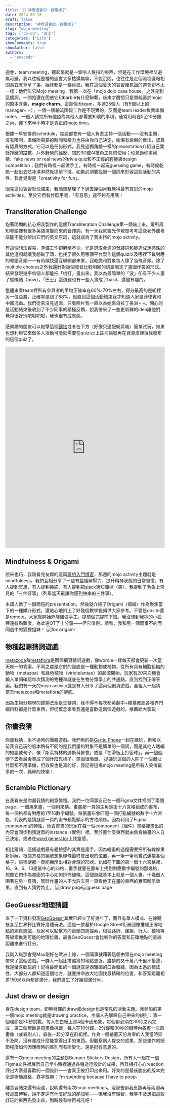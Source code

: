 ```yaml
---
title: "🔮 神奇週會的一百種樣子"
date: 2024-08-18
draft: false
description: "神奇週會的一百種樣子"
slug: "mojo-meeting"
tags: ["co-op", "返工"]
categories: ["Life"]
showComments: true
showAuthor: false
authors:
  - "avocado"
---
```

週會，team meeting，聽起來就是一個令人髮指的東西，但是在工作環境裡又避無可避。我以往經歷裡的週會大多枯燥無聊，不說沉悶，也往往是走個流程匯報相關事宜就草草了事，始終都是一種負擔。我在這個夏天的實習裡見證的週會卻不太一樣：他們叫它Mojo meeting，我第一次在「mojo dojo casa house」之外見到這個詞，一開始還在困惑它和barbie有什麼聯繫，後來才醒悟只是單純基於mojo的原本含義，**magic charm**。這是個大team，多達25個人（有5個以上的manager= =），一個一個輪流匯報工作是不現實的，反而是team leader負責準備notes，一個人講完所有他認為其他人都需要知曉的事項，通常用時在5至10分鐘之內，接下來半小時才是真正的mojo time。

根據一早安排的schedule，每週都會有一個人負責主持一個活動——沒有主題，沒有限制，準備所需要的時間和精力也任由你自己決定，偷懶有偷懶的做法，認真有認真的方式，它可以是任何形式。我見過獨角戲一樣的presentation介紹自己業餘掙錢的路數、戶外野營的經歷、關於3D或AI技術工具的使用；也見過你畫我猜、fake news or real news的trivia quiz和不正經的輕量級design competition；我們有時候一起做手工，有時候一起玩guessing game，有時候乾脆一起出去吃冰淇淋然後提前下班。如果必須要找到一個詞來形容這些活動的共性，我會覺得是「creativity for fun」。

眼見這段實習就快結束，我簡單整理了下過去幾個月我覺得最有意思的mojo activities。至於它們有什麼用呢，「有意思」還不夠有用嗎！
## Transliteration Challenge
抱著明顯的私心把我製作的這個Transliteration Challenge第一個端上來。眾所周知粵語裡有很多英語演變而來的音譯詞，有一天我就靈光乍現想考考這些老外聽粵語能不能分辨出它們的英文原詞，這就成為了我主持的mojo activity。

有這個想法容易，準備工作卻麻煩不少。光是選取合適的音譯詞和能造成迷惑性的其他選項就讓我想破了頭，也找了很久用哪個平台製作這個quiz以及哪裡下載對應的粵語音頻——有時候找遍互聯網都未果，我乾脆和對象每人錄了幾條音頻。除了multiple choices之外我還針對幾個發音比較明顯的詞語限定了畫圖作答的形式。結果發現幾乎每個人都能把「梳打」畫出來，我以為最簡單的「波」卻有不少人畫了蝴蝶結（bow），「巴士」這道題也有一些人畫成了basil，還蠻有趣的。

整體來看team裡所有參與者的平均正確率在60%-70%左右，得分最高的是組裡另一位亞裔，正確率達到了88%，但直到這個活動結束我才知道人家是菲律賓和中國混血。我們從來沒見過面，只看照片我一直以為她來自拉丁美洲= =。開心的是活動結束後收到了不少同事的積極反饋，說我帶來了一些更新鮮的idea讓他們覺得很好玩吧啦吧啦，我也很有成就感。

感興趣的朋友可以點擊這個[鏈接](https://quizizz.com/embed/quiz/6674ddb367238915f1b41817)或者在下方（好像只適配網頁端）簡單試玩，如果也想利用它來做多人活動可能就需要在quizizz上註冊帳號再在資源庫裡搜我發布的這個quiz了。

<div style="width:100%;display:flex;flex-direction:column;gap:8px;min-height:635px;"><iframe src="https://quizizz.com/embed/quiz/6674ddb367238915f1b41817" title="Transliteration Challenge - Quizizz" style="flex:1;" frameBorder="0" allowfullscreen></iframe></div>

## Mindfulness & Origami
說來也巧，我剛看完友鄰的這篇[冥想入門博客](https://thirdshire.com/meditation/)，那週的mojo activity主題就是mindfulness。我們互相分享了一些有益緩解壓力、提升精神狀態的日常習慣，有人提到冥想，有人提到擼貓，有人提到把slack通知關掉（笑），我提到了毛象上常見的「三件好事」（列舉當天最讓你感到快樂的三件事）。

主講人做了一個簡短的presentation，然後就介紹了Origami（摺紙）作為聚焦當下的一種媒介形式，還貼心地附上了好幾個教學視頻供大家參考。不管是onsite還是remote，大家就開始靜靜雞做手工，提前做完提前下班。我沒想到我挑的小狐狸還有點難度，為此還OT了十分鐘——但它值得。請看，我和另一個同事不約而同選中的狐狸姐妹！
![fox origami](featured.jpg)
## 物種起源猜詞遊戲
[metazooa](https://metazooa.com/)和[metaflora](https://flora.metazooa.com/)是兩個網頁猜詞遊戲，像wordle一樣每天都會更新一次當天唯一的答案。不同之處是它們的謎底是一種動物或植物，從所有具有細胞組織的動物（metazoa）和綠色植物（viridiplantae）的起源開始，玩家有20來次機會輸入單詞確認每次猜測的物種和謎底在生物分類學上的共通點，直到找到正確答案。我們有一天的mojo activity就是有人分享了這兩個網頁遊戲，全組人一起猜當天metazooa和metaflora的謎底。

因為生物分類學的歸類法全是生僻詞，我不得不每次都英翻中+維基確認各種界門綱目科都是什麼東西，但從概念來看我還是喜歡這兩個遊戲的，推薦給大家玩！
## 你畫我猜
你畫我猜，永不過時的團體遊戲。我們用的是[Gartic Phone](https://garticphone.com/)一起在線玩，但和以前我自己玩的版本稍有不同的是我們畫的對象不是簡單的一個詞，而是其他人瞎編的短語或句子，像「斯萊特林的迪斯科舞會」或是「在滑板上打籃球」，再一個個傳下去看最後畫成了個什麼鬼樣子。遊戲很簡單， 提議玩這個的人除了一個網址什麼都不用準備，但效果也是真的好，我記得這場mojo meeting是所有人笑得最多的一次，純粹的快樂！
## Scramble Pictionary 
在我看來是你畫我猜的創意變種。我們一位同事自己在一個Figma文件裡開了兩個page，一個用來畫，一個用來猜。畫畫那一頁的主角是由十六宮格組成的畫布，每一個格都有對應的1至16數字編號。每張畫布會匹配一個打亂編號的數字十六宮格，代表的是猜謎那一頁的畫布預覽顯示的方格順序。因為利用了Figma component的特性，負責畫畫的玩家在每一個component（組件）畫格裡畫出的內容會同步到猜謎頁的instance（實例）裡。至於畫什麼東西就由負責繪畫的人自己決定，或者在[word generator](https://www.thegamegal.com/word-generator/)上找靈感。

相比猜詞，這個遊戲最有體驗感的其實是畫手。因為繪畫的過程需要把所有線條重新拆解，根據方格的編號想象線條最終會出現的位置，再一筆一筆地嘗試連接各個格子，讓猜謎那一頁能顯示出相對合理的形狀。比如在下圖的第一個十六宮格裡，16、9、6、13是最中心的四格，畫手就要在畫布上找到對應數字編號的那幾格，想像它們作為畫面的中心如何排佈線條。這個遊戲基本上就是一個人畫，十幾個人圍著在另一頁猜，同時作畫的人不允許去另一頁看他正在畫的東西的實際顯示效果，直到有人猜對為止。
![draw page](draw-page.png)![guess page](guess-page.png)
## GeoGuessr地理猜謎
查了一下資料發現[GeoGuessr](https://www.geoguessr.com/)其實已經火了好幾年了，而且有單人模式、在線競技甚至世界杯比賽好幾種玩法。這是一款基於Google Street街景圖像推理正確地點的網頁遊戲，玩家可以點擊方向箭頭四周探索，根據路牌、建築、行人、植物等等線索推測可能的地理位置，最後GeoGuessr會比較你的答案和正確地點的直線距離來進行打分。

我剛入職那會兒Max剛好在歐洲上線，一個同事就藉著這個由頭在mojo meeting帶來了這個遊戲。一群人一起比拼誰猜的地點更近，誰猜的又十萬八千里不搭邊，我還蠻喜歡玩的！記得最簡單的一個謎底是西雅圖的口香糖牆，因為太過於標誌性，大部分人都知道這個地方，就要拼命放大地圖找最精確的位置，和答案距離相差150米以內都是滿分，我們誕生了好幾個滿分lol。
## Just draw or design
身在design team，即興發揮的draw或design也是常見的活動主題。我參加的第一個mojo meeting就是drawing practice，主講人先解釋自己帶來的規則：第一個環節是30秒挑戰，每人在白紙上畫4個卡通形象，每個都必須在30秒之內完成；第二個環節是自畫像挑戰，每人在10分鐘、2分鐘和30秒的限時內各畫一次自畫像（或者別人），最後一起分享在群組裡。作為一個繪畫天份為零的人我當時猝不及防，沒有畫成什麼能拿得出手的東西。但觀察別人提交的成果，那些畫作的細節程度如何因應限時的區別而有所變化，還是挺有意思的。

還有一次mojo meeting的主題是Bumper Stickers Design，所有人一起在一個Figma文件裡展示自己半小時裡通過各種途徑設計的成果，再互相打心心reaction評出大家最喜歡的一個設計——會真正被打印出來用。好笑的是最後勝出的版本完全是極簡風格，靠字取勝：I'm speeding because I have to poop。

離實習結束還有兩週，說明還有兩次mojo meetings。理智告訴我應該再等兩週再發這篇博客，說不定還有什麼好玩的能加呢——但我沒有理智，我等不及想把這些好玩的東西先發出來，到時候有啥再補充吧！